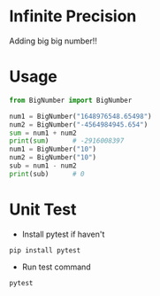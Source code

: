 # Infinite Precision
Adding big big number!!

# Usage

```python
from BigNumber import BigNumber

num1 = BigNumber("1648976548.65498")
num2 = BigNumber("-4564984945.654")
sum = num1 + num2
print(sum)      # -2916008397
num1 = BigNumber("10")
num2 = BigNumber("10")
sub = num1 - num2
print(sub)      # 0
```

# Unit Test

* Install pytest if haven't

```
pip install pytest
```

* Run test command

```
pytest
```